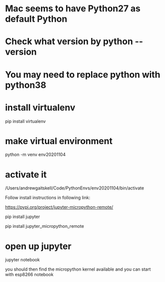 # Mac seems to have Python27 as default Python

# Check what version by python --version

# You may need to replace python with python38

# install virtualenv

pip install virtualenv

# make virtual environment

python -m venv env20201104

# activate it

/Users/andrewgaitskell/Code/PythonEnvs/env20201104/bin/activate

Follow install instructions in following link:

https://pypi.org/project/jupyter-micropython-remote/

pip install jupyter

pip install jupyter_micropython_remote

# open up jupyter

jupyter notebook

you should then find the micropython kernel available and you can start with esp8266 notebook

